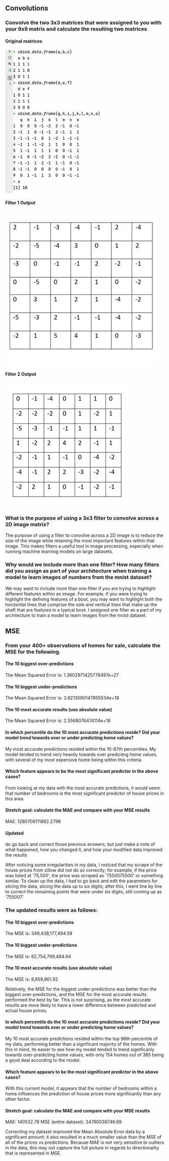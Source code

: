 

## Convolutions

### Convolve the two 3x3 matrices that were assigned to you with your 9x9 matrix and calculate the resulting two matrices

#### Original matrices

![](OrigMatrix.png)

#### Filter 1 Output


![](Result1.png)


#### Filter 2 Output

![](Result2.png)


### What is the purpose of using a 3x3 filter to convolve across a 2D image matrix?

The purpose of using a filter to convolve across a 2D image is to reduce the size of the image while retaining the most important features within that image. This makes filters a useful tool in image processing, especially when running machine learning models on large datasets.

### Why would we include more than one filter? How many filters did you assign as part of your architecture when training a model to learn images of numbers from the mnist dataset?

We may want to include more than one filter if you are trying to highlight different features within an image. For example, if you were trying to highlight the defining features of a boot, you may want to highlight both the horizontal lines that comprise the sole and vertical lines that make up the shaft that are features in a typical boot. I assigned one filter as a part of my architecture to train a model to learn images from the mnist dataset.



## MSE

### From your 400+ observations of homes for sale, calculate the MSE for the following.

#### The 10 biggest over-predictions

The Mean Squared Error is: 1.3602971425776497e+27

#### The 10 biggest under-predictions

The Mean Squared Error is:  3.8213090147855534e+18


#### The 10 most accurate results (use absolute value)

The Mean Squared Error is:  2.5568076474114e+18

#### In which percentile do the 10 most accurate predictions reside? Did your model trend towards over or under predicting home values?

My most accurate predictions resided within the 10-87th percentiles. My model tended to trend very heavily towards over predicitng home values, with several of my most expensive home being within this criteria.

#### Which feature appears to be the most significant predictor in the above cases?

From looking at my data with the most accurate predictions, it would seem that number of bedrooms is the most significant predictor of house prices in this area.

#### Stretch goal: calculate the MAE and compare with your MSE results

MAE: 1280706111882.2798 



#### Updated

 do go back and correct those previous answers, but just make a note of what happened, how you changed it, and how your modified data improved the results

After noticing some irregularities in my data, I noticed that my scrape of the house prices from zillow did not do so correctly; for example, if the price was listed at '75,500', the price was scraped as '7550075500' or something similar. To clean up the data, I had to go back and edit the parameters for slicing the data, slicing the data up to six digits; after this, I went line by line to correct the remaining points that were under six digits, still coming up as '755007'. 

### The updated results were as follows:

#### The 10 biggest over-predictions

The MSE is: 349,438,177,494.59

#### The 10 biggest under-predictions

The MSE is: 62,754,799,484.84

#### The 10 most accurate results (use absolute value)

The MSE is: 8,659,861.82

Relatively, the MSE for the biggest under-predictions was better than the biggest over-predictions, and the MSE for the most accurate results performed the best by far. This is not surprising, as the most accurate results are more likely to have a lower difference between predicted and actual house prices.

#### In which percentile do the 10 most accurate predictions reside? Did your model trend towards over or under predicting home values?

My 10 most accurate predictions resided within the top 96th percentile of my data, performing better than a significant majority of the homes. With this in mind, its easier to see how my model tended to trend significanly towards over-predicting home values, with only 154 homes out of 385 being a good deal according to the model.


#### Which feature appears to be the most significant predictor in the above cases?

With this current model, it appears that the number of bedrooms within a home influences the prediction of house prices more significantly than any other factor.

#### Stretch goal: calculate the MAE and compare with your MSE results

MAE: 140532.78
MSE (entire dataset): 34760038746.69

Correcting my dataset improved the Mean Absolute Error data by a significant amount; it also resulted in a much smaller value than the MSE of all of the prices vs predictions. Because MAE is not very sensitive to outliers in the data, this may not capture the full picture in regards to directionality that is represented in MSE.




